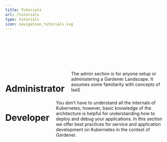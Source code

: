 ```yaml
---
title: Tutorials
url: /tutorials
type: tutorials
icon: navigation_tutorials.svg
---
```

<div class="hero">
    <div class="container reveal-fast" style="visibility:hidden">
        <h1>Initial Consideration</h1>
        <div class="preamble reveal-slow">
            There is a big difference between installing Kubernetes and using Kubernetes as a developer
        </div>
    </div>
</div>
<div id="using-gardener">
    <div class="padding">
    </div>
    <div class="container">
      <div class="row">
        <div class="six columns role-button" onclick="document.location='../using-gardener/administrator'">
            <h1>Administrator</h1>
            <div class="description">
            The admin section is for anyone setup or administering a 
            Gardener Landscape. It assumes some familiarity with concepts of IaaS
            </div>
        </div>
        <div class="six columns role-button" onclick="document.location='../using-gardener/developer/topic'">
              <h1>Developer</h1>
              <div class="description">
              You don’t have to understand all the internals of Kubernetes; however, basic knowledge of the architecture 
              is helpful for understanding how to deploy and debug your applications. In this section we 
              offer best practices for service and application development on Kubernetes in the context of Gardener.
              </div>
        </div>
      </div>
    </div>
</div>